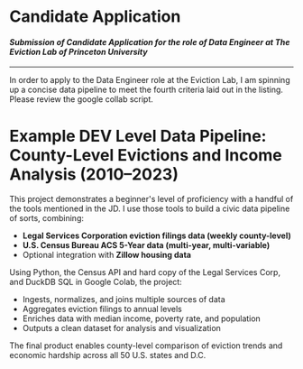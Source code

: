 # Candidate Application  
#### _Submission of Candidate Application for the role of Data Engineer at The Eviction Lab of Princeton University_
---
In order to apply to the Data Engineer role at the Eviction Lab, I am spinning up a concise data pipeline to meet the fourth criteria laid out in the listing. Please review the google collab script.

# Example DEV Level Data Pipeline: County-Level Evictions and Income Analysis (2010–2023)

This project demonstrates a beginner's level of proficiency with a handful of the tools mentioned in the JD. I use those tools to build a civic data pipeline of sorts, combining:

- **Legal Services Corporation eviction filings data (weekly county-level)**
- **U.S. Census Bureau ACS 5-Year data (multi-year, multi-variable)**
- Optional integration with **Zillow housing data**

Using Python, the Census API and hard copy of the Legal Services Corp, and DuckDB SQL in Google Colab, the project:

- Ingests, normalizes, and joins multiple sources of data  
- Aggregates eviction filings to annual levels  
- Enriches data with median income, poverty rate, and population  
- Outputs a clean dataset for analysis and visualization

The final product enables county-level comparison of eviction trends and economic hardship across all 50 U.S. states and D.C.
